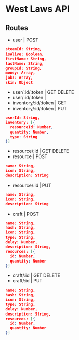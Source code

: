 # West Laws API
## Routes
 - user | POST
  ```json
  steamId: String,
  isAlive: Boolean,
  firstName: String,
  lastName: String,
  groupId: String,
  money: Array,
  jobs: Array,
  skin: Object
  ```
 - user/:id/:token | GET DELETE
 - user/:id/:token |
 - inventory/:id/:token | GET
 - inventory/:id/:token | PUT
  ```json
  userId: String,
  inventory: [{
    resourceId: Number, 
    quantity: Number,
    type: String
  }]
  ```
 - resource/:id | GET DELETE
 - resource | POST
  ```json
  name: String,
  icon: String,
  description: String
  ```
 - resource/:id | PUT
  ```json
  name: String,
  icon: String,
  description: String
  ```
 - craft | POST
  ```json
  name: String,
  hash: String,
  icon: String,
  type: String,
  delay: Number,
  description: String,
  resources: [{
    id: Number,
    quantity: Number
  }]
  ```
  - craft/:id | GET DELETE
  - craft/:id | PUT
  ```json
  name: String,
  hash: String,
  icon: String,
  type: String,
  delay: Number,
  description: String,
  resources: [{
    id: Number,
    quantity: Number
  }]
  ```